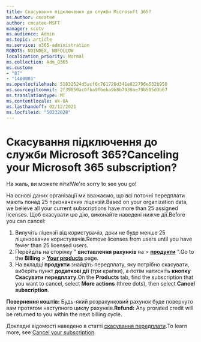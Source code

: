 ```yaml
---
title: Скасування підключення до служби Microsoft 365?
ms.author: cmcatee
author: cmcatee-MSFT
manager: scotv
ms.audience: Admin
ms.topic: article
ms.service: o365-administration
ROBOTS: NOINDEX, NOFOLLOW
localization_priority: Normal
ms.collection: Adm_O365
ms.custom:
- "87"
- "1400001"
ms.openlocfilehash: 51832524d5acf6c761726d341e822796e532b950
ms.sourcegitcommit: 2f39850ac0fba9fbeba9b8b7939ae79b505d3b67
ms.translationtype: MT
ms.contentlocale: uk-UA
ms.lasthandoff: 02/12/2021
ms.locfileid: "50232028"
---
```

# <a name="canceling-your-microsoft-365-subscription"></a><span data-ttu-id="f4abd-102">Скасування підключення до служби Microsoft 365?</span><span class="sxs-lookup"><span data-stu-id="f4abd-102">Canceling your Microsoft 365 subscription?</span></span>

<span data-ttu-id="f4abd-103">На жаль, ви можете піти!</span><span class="sxs-lookup"><span data-stu-id="f4abd-103">We're sorry to see you go!</span></span>
  
<span data-ttu-id="f4abd-104">На основі даних організації ми вважаємо, що всі поточні передплати мають понад 25 призначених ліцензій.</span><span class="sxs-lookup"><span data-stu-id="f4abd-104">Based on your organization data, we believe all your current subscriptions have more than 25 assigned licenses.</span></span> <span data-ttu-id="f4abd-105">Щоб скасувати цю дію, виконайте наведені нижче дії.</span><span class="sxs-lookup"><span data-stu-id="f4abd-105">Before you can cancel:</span></span>

1. <span data-ttu-id="f4abd-106">Вилучіть ліцензії від користувачів, доки не буде менше 25 ліцензованих користувачів.</span><span class="sxs-lookup"><span data-stu-id="f4abd-106">Remove licenses from users until you have fewer than 25 licensed users.</span></span>
2. <span data-ttu-id="f4abd-107">Перейдіть на сторінку " **виставлення рахунків** на \> **[продукти](https://go.microsoft.com/fwlink/p/?linkid=842054)** ".</span><span class="sxs-lookup"><span data-stu-id="f4abd-107">Go to the **Billing** \> **[Your products](https://go.microsoft.com/fwlink/p/?linkid=842054)** page.</span></span>
3. <span data-ttu-id="f4abd-108">На вкладці **продукти** знайдіть передплату, яку потрібно скасувати, виберіть пункт **додаткові дії** (три крапки), а потім натисніть **кнопку Скасувати передплату**.</span><span class="sxs-lookup"><span data-stu-id="f4abd-108">On the **Products** tab, find the subscription that you want to cancel, select **More actions** (three dots), then select **Cancel subscription**.</span></span>

<span data-ttu-id="f4abd-109">**Повернення коштів:** Будь-який розрахунковий рахунок буде повернуто вам протягом наступного циклу рахунків.</span><span class="sxs-lookup"><span data-stu-id="f4abd-109">**Refund:** Any prorated credit will be returned to you within the next billing cycle.</span></span>

<span data-ttu-id="f4abd-110">Докладні відомості наведено в статті [скасування передплати](https://docs.microsoft.com/microsoft-365/commerce/subscriptions/cancel-your-subscription).</span><span class="sxs-lookup"><span data-stu-id="f4abd-110">To learn more, see [Cancel your subscription](https://docs.microsoft.com/microsoft-365/commerce/subscriptions/cancel-your-subscription).</span></span>